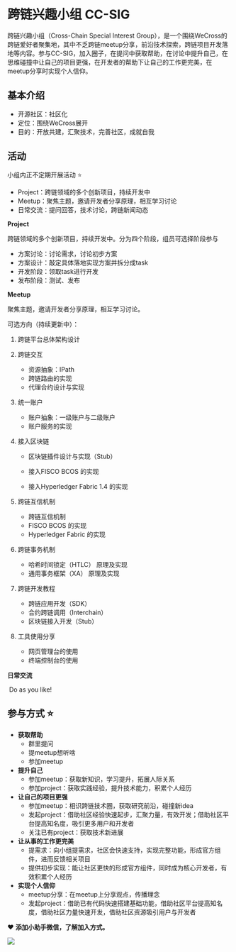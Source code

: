 # 跨链兴趣小组 CC-SIG

跨链兴趣小组（Cross-Chain Special Interest Group），是一个围绕WeCross的跨链爱好者聚集地，其中不乏跨链meetup分享，前沿技术探索，跨链项目开发落地等内容。参与CC-SIG，加入圈子，在提问中获取帮助，在讨论中提升自己，在思维碰撞中让自己的项目更强，在开发者的帮助下让自己的工作更完美，在meetup分享时实现个人信仰。

## 基本介绍

* 开源社区：社区化
* 定位：围绕WeCross展开
* 目的：开放共建，汇聚技术，完善社区，成就自我

## 活动

小组内正不定期开展活动 :star:

* Project：跨链领域的多个创新项目，持续开发中
* Meetup：聚焦主题，邀请开发者分享原理，相互学习讨论
* 日常交流：提问回答，技术讨论，跨链新闻动态

**Project**

跨链领域的多个创新项目，持续开发中。分为四个阶段，组员可选择阶段参与

* 方案讨论：讨论需求，讨论初步方案
* 方案设计：敲定具体落地实现方案并拆分成task
* 开发阶段：领取task进行开发
* 发布阶段：测试、发布

**Meetup**

聚焦主题，邀请开发者分享原理，相互学习讨论。

可选方向（持续更新中）：

1. 跨链平台总体架构设计

2. 跨链交互

   * 资源抽象：IPath
   * 跨链路由的实现
   * 代理合约设计与实现

3. 统一账户

   * 账户抽象：一级账户与二级账户
   * 账户服务的实现

4. 接入区块链

   * 区块链插件设计与实现（Stub）
   * 接入FISCO BCOS 的实现

   * 接入Hyperledger Fabric 1.4 的实现

5. 跨链互信机制

   * 跨链互信机制
   * FISCO BCOS 的实现
   * Hyperledger Fabric 的实现

6. 跨链事务机制

   * 哈希时间锁定（HTLC） 原理及实现
   * 通用事务框架（XA） 原理及实现

7. 跨链开发教程

   * 跨链应用开发（SDK）
   * 合约跨链调用（Interchain）
   * 区块链接入开发（Stub）

8. 工具使用分享

   * 网页管理台的使用
   * 终端控制台的使用

**日常交流**

​	Do as you like! 

## 参与方式 :star:

* **获取帮助**
  * 群里提问
  * 提meetup想听啥
  * 参加meetup
* **提升自己**
  * 参加meetup：获取新知识，学习提升，拓展人际关系
  * 参加project：获取实践经验，提升技术能力，积累个人经历
* **让自己的项目更强**
  * 参加meetup：相识跨链技术圈，获取研究前沿，碰撞新idea
  * 发起project：借助社区经验快速起步，汇聚力量，有效开发；借助社区平台提高知名度，吸引更多用户和开发者
  * 关注已有project：获取技术新进展
* **让从事的工作更完美**
  * 提需求：向小组提需求，社区会快速支持，实现完整功能，形成官方组件，进而反馈相关项目
  * 提供初步实现：能让社区更快的形成官方组件，同时成为核心开发者，有效积累个人经历
* **实现个人信仰**
  * meetup分享：在meetup上分享观点，传播理念
  * 发起project：借助已有代码快速搭建基础功能，借助社区平台提高知名度，借助社区力量快速开发，借助社区资源吸引用户与开发者

:heart: **添加小助手微信，了解加入方式。**

![](https://github.com/WeBankFinTech/WeCross/blob/master/docs/images/assistant.png)